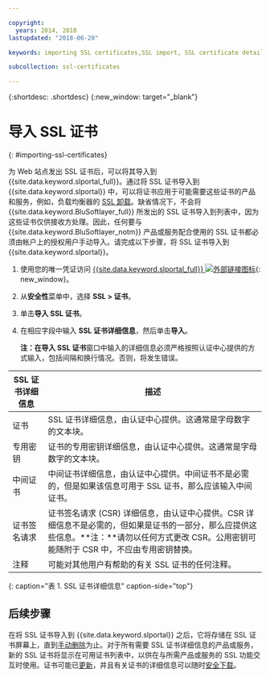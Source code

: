 ```yaml
---

copyright:
  years: 2014, 2018
lastupdated: "2018-06-20"

keywords: importing SSL certificates,SSL import, SSL certificate details

subcollection: ssl-certificates

---
```


{:shortdesc: .shortdesc}
{:new_window: target="_blank"}

# 导入 SSL 证书
{: #importing-ssl-certificates}

为 Web 站点发出 SSL 证书后，可以将其导入到 {{site.data.keyword.slportal_full}}。通过将 SSL 证书导入到 {{site.data.keyword.slportal}} 中，可以将证书应用于可能需要这些证书的产品和服务，例如，负载均衡器的 [SSL 卸载](/docs/infrastructure/local-load-balancer?topic=local-load-balancer-configuring-ssl-offloading-on-a-load-balancer)。缺省情况下，不会将 {{site.data.keyword.BluSoftlayer_full}} 所发出的 SSL 证书导入到列表中，因为这些证书仅供接收方处理。因此，任何要与 {{site.data.keyword.BluSoftlayer_notm}} 产品或服务配合使用的 SSL 证书都必须由帐户上的授权用户手动导入。请完成以下步骤，将 SSL 证书导入到 {{site.data.keyword.slportal}}。

1. 使用您的唯一凭证访问 [{{site.data.keyword.slportal_full}} ![外部链接图标](../../icons/launch-glyph.svg "外部链接图标")](https://control.softlayer.com/){: new_window}。
2. 从**安全性**菜单中，选择 **SSL > 证书**。
3. 单击**导入 SSL 证书**。
4. 在相应字段中输入 **SSL 证书详细信息**，然后单击**导入**。

   **注：**在**导入 SSL 证书**窗口中输入的详细信息必须严格按照认证中心提供的方式输入，包括间隔和换行情况。否则，将发生错误。

| SSL 证书详细信息     | 描述 |
| --------------------------- | ----------- |
|证书|SSL 证书详细信息，由认证中心提供。这通常是字母数字的文本块。|
|专用密钥|证书的专用密钥详细信息，由认证中心提供。这通常是字母数字的文本块。|
|中间证书|中间证书详细信息，由认证中心提供。中间证书不是必需的，但是如果该信息可用于 SSL 证书，那么应该输入中间证书。|
|证书签名请求|证书签名请求 (CSR) 详细信息，由认证中心提供。CSR 详细信息不是必需的，但如果是证书的一部分，那么应提供这些信息。**注：**请勿以任何方式更改 CSR。公用密钥可能随附于 CSR 中，不应由专用密钥替换。|
|注释|可能对其他用户有帮助的有关 SSL 证书的任何注释。|
{: caption="表 1. SSL 证书详细信息" caption-side="top"}

## 后续步骤

在将 SSL 证书导入到 {{site.data.keyword.slportal}} 之后，它将存储在 SSL 证书屏幕上，直到[手动删除](/docs/infrastructure/ssl-certificates?topic=ssl-certificates-deleting-ssl-certificates)为止。对于所有需要 SSL 证书详细信息的产品或服务，新的 SSL 证书将显示在可用证书列表中，以供在与所需产品或服务的 SSL 功能交互时使用。证书可能已[更新](/docs/infrastructure/ssl-certificates?topic=ssl-certificates-viewing-and-updating-ssl-certificates)，并且有关证书的详细信息可以随时[安全下载](/docs/infrastructure/ssl-certificates?topic=ssl-certificates-downloading-ssl-certificate-details)。
